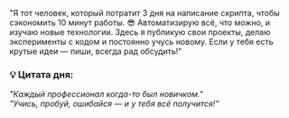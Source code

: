 "Я тот человек, который потратит 3 дня на написание скрипта, чтобы сэкономить 10 минут работы. 😎 Автоматизирую всё, что можно, и изучаю новые технологии. Здесь я публикую свои проекты, делаю эксперименты с кодом и постоянно учусь новому. Если у тебя есть крутые идеи — пиши, всегда рад обсудить!"
### 💡 Цитата дня:
_"Каждый профессионал когда-то был новичком."_  
_"Учись, пробуй, ошибайся — и у тебя всё получится!"_


